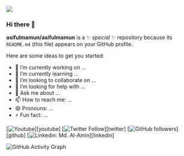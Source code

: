 ![](https://komarev.com/ghpvc/?username=asifulmamun&label=PROFILE+VISITED++&style=plastic&color=blue)

### Hi there 👋

**asifulmamun/asifulmamun** is a ✨ _special_ ✨ repository because its `README.md` (this file) appears on your GitHub profile.

Here are some ideas to get you started:

- 🔭 I’m currently working on ...
- 🌱 I’m currently learning ...
- 👯 I’m looking to collaborate on ...
- 🤔 I’m looking for help with ...
- 💬 Ask me about ...
- 📫 How to reach me: ...
- 😄 Pronouns: ...
- ⚡ Fun fact: ...

[![Youtube](https://img.shields.io/static/v1?label=UC3Ll1aoKrLP74hflMDfWWZg&message=Subscribe&logo=YouTube&color=FF0000&style=for-the-badge)][youtube]
[![Twitter Follow](https://img.shields.io/twitter/follow/asifulmamun?color=1DA1F2&label=Followers&logo=twitter&style=for-the-badge)][twitter]
[![GitHub followers](https://img.shields.io/github/followers/asifulmamun?logo=GitHub&style=for-the-badge)][github]
[![Linkedin: Md. Al-Amin](https://img.shields.io/badge/-CONNECT-blue?style=for-the-badge&logo=Linkedin&link=https://www.linkedin.com/in/asifulmamun/)][linkedin]

![GitHub Activity Graph](https://activity-graph.herokuapp.com/graph?username=asifulmamun)
